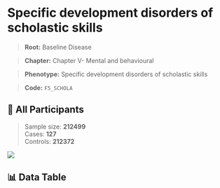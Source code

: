 # Specific development disorders of scholastic skills

> **Root:** Baseline Disease  

> **Chapter:** Chapter V- Mental and behavioural  

> **Phenotype:** Specific development disorders of scholastic skills  

> **Code:** `F5_SCHOLA`

## 🧪 All Participants  
> Sample size: **212499**  
> Cases: **127**  
> Controls: **212372**
<img src="/Sensitive/Figures/ALL/Incidence/F5_SCHOLA.png"/>

## 📊 Data Table
<CsvTableMRF src="/Sensitive/Data/ALL/Incidence/COX_F5_SCHOLA.csv"/>

